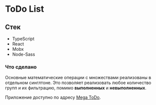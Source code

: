 # ToDo List

## Стек

- TypeScript
- React
- Mobx
- Node-Sass

### Что сделано

Основные математические операции с множествами реализованы в отдельном синглтоне. Это позволяет реализовать любое количество групп и их фильтрацию, помимо **выполненных** и **невыполненных**.

Приложение доступно по адресу [Mega ToDo](https://megatodo.netlify.app/).
